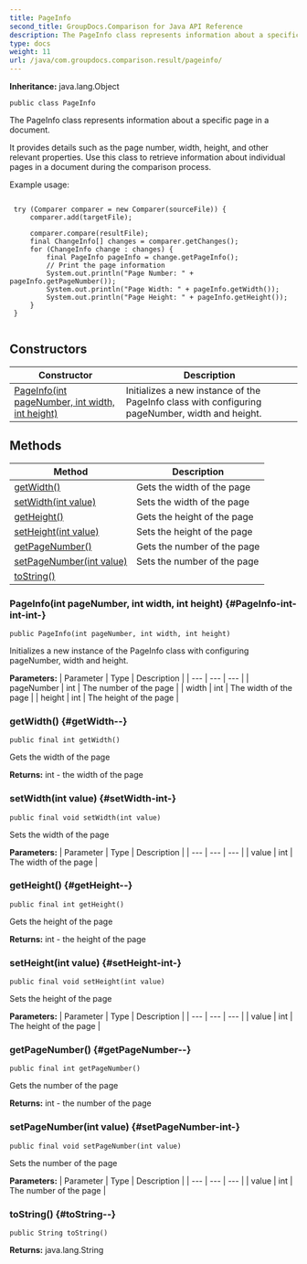 ```yaml
---
title: PageInfo
second_title: GroupDocs.Comparison for Java API Reference
description: The PageInfo class represents information about a specific page in a document.
type: docs
weight: 11
url: /java/com.groupdocs.comparison.result/pageinfo/
---
```

**Inheritance:**
java.lang.Object
```
public class PageInfo
```

The PageInfo class represents information about a specific page in a document.

It provides details such as the page number, width, height, and other relevant properties. Use this class to retrieve information about individual pages in a document during the comparison process.

Example usage:

```

 try (Comparer comparer = new Comparer(sourceFile)) {
     comparer.add(targetFile);

     comparer.compare(resultFile);
     final ChangeInfo[] changes = comparer.getChanges();
     for (ChangeInfo change : changes) {
         final PageInfo pageInfo = change.getPageInfo();
         // Print the page information
         System.out.println("Page Number: " + pageInfo.getPageNumber());
         System.out.println("Page Width: " + pageInfo.getWidth());
         System.out.println("Page Height: " + pageInfo.getHeight());
     }
 }
 
```
## Constructors

| Constructor | Description |
| --- | --- |
| [PageInfo(int pageNumber, int width, int height)](#PageInfo-int-int-int-) | Initializes a new instance of the PageInfo class with configuring pageNumber, width and height. |
## Methods

| Method | Description |
| --- | --- |
| [getWidth()](#getWidth--) | Gets the width of the page |
| [setWidth(int value)](#setWidth-int-) | Sets the width of the page |
| [getHeight()](#getHeight--) | Gets the height of the page |
| [setHeight(int value)](#setHeight-int-) | Sets the height of the page |
| [getPageNumber()](#getPageNumber--) | Gets the number of the page |
| [setPageNumber(int value)](#setPageNumber-int-) | Sets the number of the page |
| [toString()](#toString--) |  |
### PageInfo(int pageNumber, int width, int height) {#PageInfo-int-int-int-}
```
public PageInfo(int pageNumber, int width, int height)
```


Initializes a new instance of the PageInfo class with configuring pageNumber, width and height.

**Parameters:**
| Parameter | Type | Description |
| --- | --- | --- |
| pageNumber | int | The number of the page |
| width | int | The width of the page |
| height | int | The height of the page |

### getWidth() {#getWidth--}
```
public final int getWidth()
```


Gets the width of the page

**Returns:**
int - the width of the page
### setWidth(int value) {#setWidth-int-}
```
public final void setWidth(int value)
```


Sets the width of the page

**Parameters:**
| Parameter | Type | Description |
| --- | --- | --- |
| value | int | The width of the page |

### getHeight() {#getHeight--}
```
public final int getHeight()
```


Gets the height of the page

**Returns:**
int - the height of the page
### setHeight(int value) {#setHeight-int-}
```
public final void setHeight(int value)
```


Sets the height of the page

**Parameters:**
| Parameter | Type | Description |
| --- | --- | --- |
| value | int | The height of the page |

### getPageNumber() {#getPageNumber--}
```
public final int getPageNumber()
```


Gets the number of the page

**Returns:**
int - the number of the page
### setPageNumber(int value) {#setPageNumber-int-}
```
public final void setPageNumber(int value)
```


Sets the number of the page

**Parameters:**
| Parameter | Type | Description |
| --- | --- | --- |
| value | int | The number of the page |

### toString() {#toString--}
```
public String toString()
```




**Returns:**
java.lang.String
